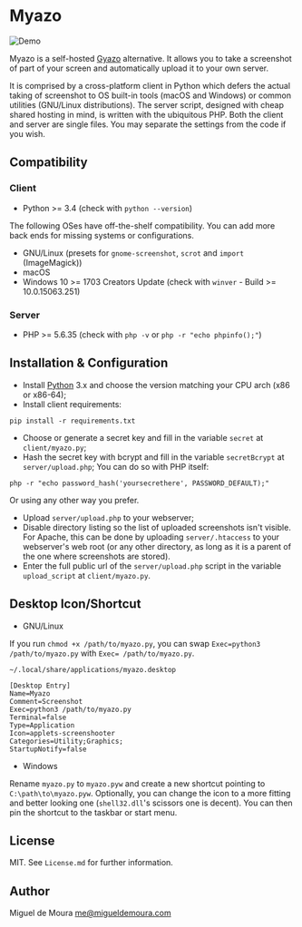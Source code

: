 # Myazo

![Demo](https://raw.githubusercontent.com/migueldemoura/myazo/master/demo.gif)

Myazo is a self-hosted [Gyazo](https://gyazo.com/) alternative. It allows you to take a screenshot of part of your screen and automatically upload it to your own server.

It is comprised by a cross-platform client in Python which defers the actual taking of screenshot to OS built-in tools (macOS and Windows) or common utilities (GNU/Linux distributions). The server script, designed with cheap shared hosting in mind, is written with the ubiquitous PHP. Both the client and server are single files. You may separate the settings from the code if you wish.

## Compatibility

### Client

- Python >= 3.4 (check with `python --version`)

The following OSes have off-the-shelf compatibility. You can add more back ends for missing systems or configurations.

- GNU/Linux (presets for `gnome-screenshot`, `scrot` and `import` (ImageMagick))
- macOS
- Windows 10 >= 1703 Creators Update (check with `winver` - Build >= 10.0.15063.251)

### Server

- PHP >= 5.6.35 (check with `php -v` or `php -r "echo phpinfo();"`)

## Installation & Configuration

* Install [Python] 3.x and choose the version matching your CPU arch (x86 or x86-64);
* Install client requirements:

```shell
pip install -r requirements.txt
```

* Choose or generate a secret key and fill in the variable `secret` at `client/myazo.py`;
* Hash the secret key with bcrypt and fill in the variable `secretBcrypt` at `server/upload.php`;
You can do so with PHP itself:

```shell
php -r "echo password_hash('yoursecrethere', PASSWORD_DEFAULT);"
```

Or using any other way you prefer.

* Upload `server/upload.php` to your webserver;
* Disable directory listing so the list of uploaded screenshots isn't visible. For Apache, this can be done by uploading `server/.htaccess` to your webserver's web root (or any other directory, as long as it is a parent of the one where screenshots are stored).
* Enter the full public url of the `server/upload.php` script in the variable `upload_script` at `client/myazo.py`.

## Desktop Icon/Shortcut

* GNU/Linux

If you run `chmod +x /path/to/myazo.py`, you can swap `Exec=python3 /path/to/myazo.py` with `Exec= /path/to/myazo.py`.

`~/.local/share/applications/myazo.desktop`
```
[Desktop Entry]
Name=Myazo
Comment=Screenshot
Exec=python3 /path/to/myazo.py
Terminal=false
Type=Application
Icon=applets-screenshooter
Categories=Utility;Graphics;
StartupNotify=false
```

* Windows

Rename `myazo.py` to `myazo.pyw` and create a new shortcut pointing to `C:\path\to\myazo.pyw`. Optionally, you can change the icon to a more fitting and better looking one (`shell32.dll`'s scissors one is decent). You can then pin the shortcut to the taskbar or start menu.

## License

MIT. See `License.md` for further information.

## Author

Miguel de Moura <me@migueldemoura.com>


[Gyazo]: <https://gyazo.com/>
[Python]: <https://www.python.org/downloads/>
